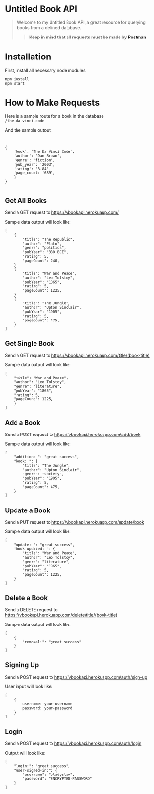 # Untitled Book API

> Welcome to my Untitled Book API, a great resource for querying books from a defined database.
>
>> **Keep in mind that all requests must be made by [Postman](https://www.postman.com/)**

# Installation
First, install all necessary node modules
```
npm install
npm start
```


# How to Make Requests
Here is a sample route for a book in the database
<br>
```/the-da-vinci-code ```

And the sample output:
```


{
    'book': 'The Da Vinci Code',
    'author': 'Dan Brown',
    'genre': 'fiction',
    'pub_year': '2003',
    'rating': '3.84',
    'page_count: '689',
    },
}


```

## Get All Books
Send a GET request to https://vbookapi.herokuapp.com/

Sample data output will look like:
```
[
    {
        "title": "The Republic",
        "author": "Plato",
        "genre": "politics",
        "pubYear": "380 BCE",
        "rating": 5,
        "pageCount": 240,
    },
    {
        "title": "War and Peace",
        "author": "Leo Tolstoy",
        "pubYear": "1865",
        "rating": 5,
        "pageCount": 1225,
    },
    {
        "title": "The Jungle",
        "author": "Upton Sinclair",
        "pubYear": "1905",
        "rating": 5,
        "pageCount": 475,
    }
]
```

## Get Single Book
Send a GET request to https://vbookapi.herokuapp.com/title/(book-title)

Sample data output will look like:
```
[
    "title": "War and Peace",
    "author": "Leo Tolstoy",
    "genre": "literature",
    "pubYear": "1865",
    "rating": 5,
    "pageCount": 1225,
    },
]
```

## Add a Book
Send a POST request to https://vbookapi.herokuapp.com/add/book

Sample data output will look like:
```
[
    "addition: ": "great success",
    "book: ": {
        "title": "The Jungle",
        "author": "Upton Sinclair",
        "genre": "society",
        "pubYear": "1905",
        "rating": 5,
        "pageCount": 475,
    }
]
```

## Update a Book
Send a PUT request to https://vbookapi.herokuapp.com/update/book

Sample data output will look like:

```
[
    "update: ": "great success",
    "book updated: ": {
        "title": "War and Peace",
        "author": "Leo Tolstoy",
        "genre": "literature",
        "pubYear": "1865",
        "rating": 5,
        "pageCount": 1225,
    }
]
```

## Delete a Book
Send a DELETE request to https://vbookapi.herokuapp.com/delete/title/(book-title)

Sample data output will look like:
```
[
    {
        "removal:": "great success"
    }
]
```

## Signing Up
Send a POST request to https://vbookapi.herokuapp.com/auth/sign-up

User input will look like:
```
[
    {
        username: your-username
        password: your-password
    }
]
```

## Login
Send a POST request to https://vbookapi.herokuapp.com/auth/login

Output will look like:
```
[
    "login:": "great success",
    "user-signed-in:": {
        "username": "vladyslav",
        "password": "ENCRYPTED-PASSWORD"
    }
]
```